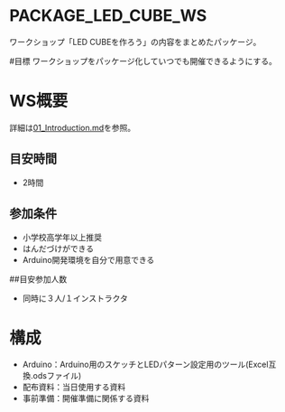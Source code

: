 # PACKAGE_LED_CUBE_WS
ワークショップ「LED CUBEを作ろう」の内容をまとめたパッケージ。

#目標
ワークショップをパッケージ化していつでも開催できるようにする。


# WS概要
詳細は[01_Introduction.md](配布資料/01_Introduction.md)を参照。

## 目安時間
- 2時間

## 参加条件
- 小学校高学年以上推奨
- はんだづけができる
- Arduino開発環境を自分で用意できる

##目安参加人数
- 同時に３人/１インストラクタ

# 構成
- Arduino：Arduino用のスケッチとLEDパターン設定用のツール(Excel互換.odsファイル)
- 配布資料：当日使用する資料
- 事前準備：開催準備に関係する資料

